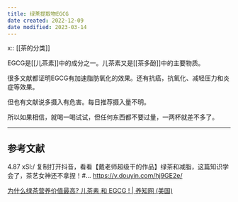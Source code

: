 ```yaml
---
title: 绿茶提取物EGCG
date created: 2022-12-09
date modified: 2023-03-14
---
```


x:: [[茶的分类]]

EGCG是[[儿茶素]]中的成分之一。儿茶素又是[[茶多酚]]中的主要物质。

很多文献都证明EGCG有加速脂肪氧化的效果。还有抗癌，抗氧化、减轻压力和炎症等效果。

但也有文献说多摄入有危害。每日推荐摄入量不明。

所以如果相信，就喝一喝试试，但任何东西都不要过量，一两杯就差不多了。

---

## 参考文献

4.87 xSl:/ 复制打开抖音，看看【戴老师超级干的作品】绿茶和减脂，这篇知识学会了，茶艺女神还不拿捏！#… https://v.douyin.com/hj9GE2e/

[为什么绿茶营养价值最高? 儿茶素 和 EGCG ! | 养知网 (美国)](https://www.byclue.com/zh/egcg/)
